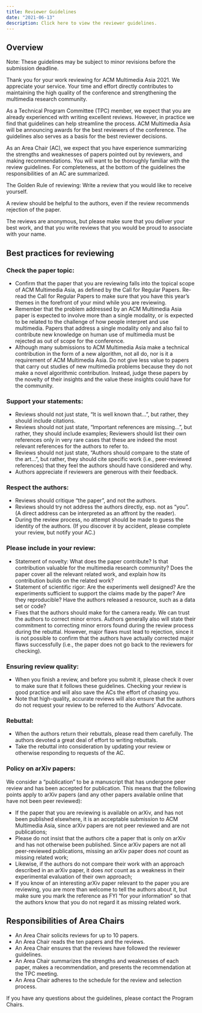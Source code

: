 ```yaml
---
title: Reviewer Guidelines
date: "2021-06-13"
description: Click here to view the reviewer guidelines.
---
```


## Overview

Note: These guidelines may be subject to minor revisions before the submission deadline.

Thank you for your work reviewing for ACM Multimedia Asia 2021. We appreciate your service. Your time and effort directly contributes to maintaining the high quality of the conference and strengthening the multimedia research community.

As a Technical Program Committee (TPC) member, we expect that you are already experienced with writing excellent reviews. However, in practice we find that guidelines can help streamline the process. ACM Multimedia Asia will be announcing awards for the best reviewers of the conference. The guidelines also serves as a basis for the best reviewer decisions.

As an Area Chair (AC), we expect that you have experience summarizing the strengths and weaknesses of papers pointed out by reviewers, and making recommendations. You will want to be thoroughly familiar with the review guidelines. For completeness, at the bottom of the guidelines the responsibilities of an AC are summarized.

The Golden Rule of reviewing: Write a review that you would like to receive yourself.

A review should be helpful to the authors, even if the review recommends rejection of the paper.

The reviews are anonymous, but please make sure that you deliver your best work, and that you write reviews that you would be proud to associate with your name.

## Best practices for reviewing

### Check the paper topic:

- Confirm that the paper that you are reviewing falls into the topical scope of ACM Multimedia Asia, as defined by the Call for Regular Papers. Re-read the Call for Regular Papers to make sure that you have this year’s themes in the forefront of your mind while you are reviewing.
- Remember that the problem addressed by an ACM Multimedia Asia paper is expected to involve more than a single modality, or is expected to be related to the challenge of how people interpret and use multimedia. Papers that address a single modality only and also fail to contribute new knowledge on human use of multimedia must be rejected as out of scope for the conference.
- Although many submissions to ACM Multimedia Asia make a technical contribution in the form of a new algorithm, not all do, nor is it a requirement of ACM Multimedia Asia. Do not give less value to papers that carry out studies of new multimedia problems because they do not make a novel algorithmic contribution. Instead, judge these papers by the novelty of their insights and the value these insights could have for the community.

### Support your statements:

- Reviews should not just state, “It is well known that…”, but rather, they should include citations.
- Reviews should not just state, “Important references are missing…”, but rather, they should include examples; Reviewers should list their own references only in very rare cases that these are indeed the most relevant references for the authors to refer to.
- Reviews should not just state, “Authors should compare to the state of the art…”, but rather, they should cite specific work (i.e., peer-reviewed references) that they feel the authors should have considered and why.
- Authors appreciate if reviewers are generous with their feedback.

### Respect the authors:

- Reviews should critique “the paper”, and not the authors.
- Reviews should try not address the authors directly, esp. not as “you”. (A direct address can be interpreted as an affront by the reader).
- During the review process, no attempt should be made to guess the identity of the authors. (If you discover it by accident, please complete your review, but notify your AC.)

### Please include in your review:

- Statement of novelty: What does the paper contribute? Is that contribution valuable for the multimedia research community? Does the paper cover all the relevant related work, and explain how its contribution builds on the related work?
- Statement of scientific rigor: Are the experiments well designed? Are the experiments sufficient to support the claims made by the paper? Are they reproducible? Have the authors released a resource, such as a data set or code?
- Fixes that the authors should make for the camera ready. We can trust the authors to correct minor errors. Authors generally also will state their commitment to correcting minor errors found during the review process during the rebuttal. However, major flaws must lead to rejection, since it is not possible to confirm that the authors have actually corrected major flaws successfully (i.e., the paper does not go back to the reviewers for checking).

### Ensuring review quality:

- When you finish a review, and before you submit it, please check it over to make sure that it follows these guidelines. Checking your review is good practice and will also save the ACs the effort of chasing you.
- Note that high-quality, accurate reviews will also ensure that the authors do not request your review to be referred to the Authors’ Advocate.

### Rebuttal:

- When the authors return their rebuttals, please read them carefully. The authors devoted a great deal of effort to writing rebuttals.
- Take the rebuttal into consideration by updating your review or otherwise responding to requests of the AC.

### Policy on arXiv papers:

We consider a “publication” to be a manuscript that has undergone peer review and has been accepted for publication. This means that the following points apply to arXiv papers (and any other papers available online that have not been peer reviewed):

- If the paper that you are reviewing is available on arXiv, and has not been published elsewhere, it is an acceptable submission to ACM Multimedia Asia, since arXiv papers are not peer reviewed and are not publications;
- Please do not insist that the authors cite a paper that is only on arXiv and has not otherwise been published. Since arXiv papers are not all peer-reviewed publications, missing an arXiv paper does *not* count as missing related work;
- Likewise, if the authors do not compare their work with an approach described in an arXiv paper, it does *not* count as a weakness in their experimental evaluation of their own approach;
- If you know of an interesting arXiv paper relevant to the paper you are reviewing, you are more than welcome to tell the authors about it, but make sure you mark the reference as FYI “for your information” so that the authors know that you do not regard it as missing related work.

## Responsibilities of Area Chairs

- An Area Chair solicits reviews for up to 10 papers.
- An Area Chair reads the ten papers and the reviews.
- An Area Chair ensures that the reviews have followed the reviewer guidelines.
- An Area Chair summarizes the strengths and weaknesses of each paper, makes a recommendation, and presents the recommendation at the TPC meeting.
- An Area Chair adheres to the schedule for the review and selection process.

If you have any questions about the guidelines, please contact the Program Chairs.

